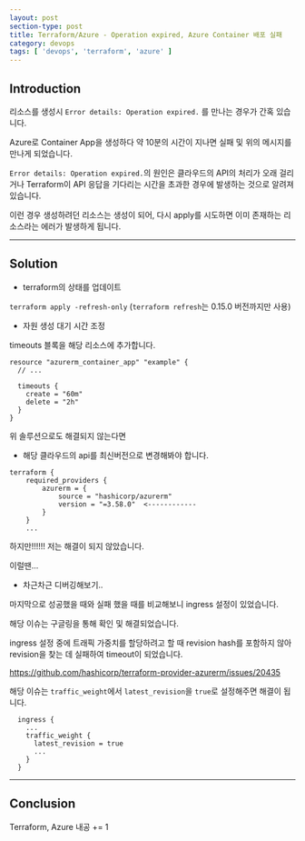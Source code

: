 ```yaml
---
layout: post
section-type: post
title: Terraform/Azure - Operation expired, Azure Container 배포 실패
category: devops
tags: [ 'devops', 'terraform', 'azure' ]
---
```


## Introduction

리소스를 생성시 `Error details: Operation expired.` 를 만나는 경우가 간혹 있습니다.

Azure로 Container App을 생성하다 약 10분의 시간이 지나면 실패 및 위의 메시지를 만나게 되었습니다.

`Error details: Operation expired.`의 원인은 클라우드의 API의 처리가 오래 걸리거나 Terraform이 API 응답을 기다리는 시간을 초과한 경우에 발생하는 것으로 알려져있습니다.

이런 경우 생성하려던 리소스는 생성이 되어, 다시 apply를 시도하면 이미 존재하는 리소스라는 에러가 발생하게 됩니다.

---
## Solution

- terraform의 상태를 업데이트

`terraform apply -refresh-only` (`terraform refresh`는 0.15.0 버전까지만 사용)

- 자원 생성 대기 시간 조정

timeouts 블록을 해당 리소스에 추가합니다.

```
resource "azurerm_container_app" "example" {
  // ...

  timeouts {
    create = "60m"
    delete = "2h"
  }
}
```
위 솔루션으로도 해결되지 않는다면 

- 해당 클라우드의 api를 최신버전으로 변경해봐야 합니다.

```
terraform {
    required_providers {
        azurerm = {
            source = "hashicorp/azurerm"
            version = "=3.58.0"  <------------
        }
    }
	...
```

하지만!!!!!! 저는 해결이 되지 않았습니다.

이럴땐...

- 차근차근 디버깅해보기..

마지막으로 성공했을 때와 실패 했을 때를 비교해보니 ingress 설정이 있었습니다.

해당 이슈는 구글링을 통해 확인 및 해결되었습니다.

ingress 설정 중에 트래픽 가중치를 할당하려고 할 때 revision hash를 포함하지 않아 revision을 찾는 데 실패하여 timeout이 되었습니다.

https://github.com/hashicorp/terraform-provider-azurerm/issues/20435

해당 이슈는 `traffic_weight`에서 `latest_revision`을 `true`로 설정해주면 해결이 됩니다.

```
  ingress {
    ...
    traffic_weight {
      latest_revision = true
	  ...
    }
  }
```

---

## Conclusion

Terraform, Azure 내공 += 1
